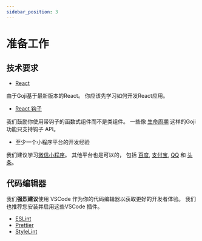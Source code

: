 ```yaml
---
sidebar_position: 3
---
```


# 准备工作

## 技术要求

- [React](https://reactjs.org/)

由于Goji基于最新版本的React。 你应该先学习如何开发React应用。

- [React 钩子](https://reactjs.org/docs/hooks-intro.html)

我们鼓励你使用带钩子的函数式组件而不是类组件。 一些像 [生命周期](../guide/lifecycle.md) 这样的Goji功能只支持钩子 API。

- 至少一个小程序平台的开发经验

我们建议学习[微信小程序](https://developers.weixin.qq.com/miniprogram/dev/component/)。 其他平台也是可以的， 包括 [百度](https://smartprogram.baidu.com/docs/develop/component/component/), [支付宝](https://opendocs.alipay.com/mini/component), [QQ](https://q.qq.com/wiki/develop/miniprogram/component/) 和 [头条](https://developer.toutiao.com/dev/cn/mini-app/develop/component/introduction/basic-component)。

## 代码编辑器

我们**强烈建议**使用 VSCode 作为你的代码编辑器以获取更好的开发者体验。 我们也推荐您安装并启用这些VSCode 插件。

- [ESLint](https://marketplace.visualstudio.com/items?itemName=dbaeumer.vscode-eslint)
- [Prettier](https://marketplace.visualstudio.com/items?itemName=esbenp.prettier-vscode)
- [StyleLint](https://marketplace.visualstudio.com/items?itemName=shinnn.stylelint)
